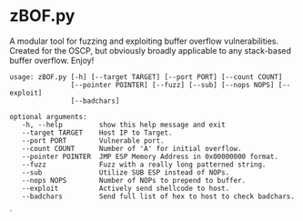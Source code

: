 # zBOF.py

A modular tool for fuzzing and exploiting buffer overflow vulnerabilities. Created for the OSCP, but obviously broadly applicable to any stack-based buffer overflow. Enjoy!

    usage: zBOF.py [-h] [--target TARGET] [--port PORT] [--count COUNT]
                   [--pointer POINTER] [--fuzz] [--sub] [--nops NOPS] [--exploit]
                   [--badchars]

    optional arguments:
       -h, --help         show this help message and exit
       --target TARGET    Host IP to Target.
       --port PORT        Vulnerable port.
       --count COUNT      Number of 'A' for initial overflow.
       --pointer POINTER  JMP ESP Memory Address in 0x00000000 format.
       --fuzz             Fuzz with a really long patterned string.
       --sub              Utilize SUB ESP instead of NOPs.
       --nops NOPS        Number of NOPs to prepend to buffer.
       --exploit          Actively send shellcode to host.
       --badchars         Send full list of hex to host to check badchars.
`
